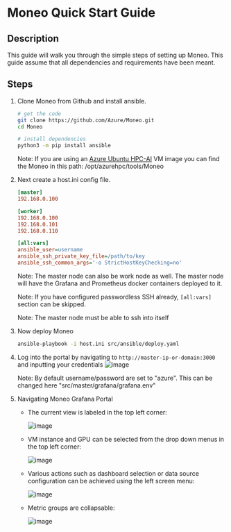 Moneo Quick Start Guide
=====
Description
-----
This guide will walk you through the simple steps of setting up Moneo.
This guide assume that all dependencies and requirements have been meant.

Steps
-----
1. Clone Moneo from Github and install ansible. 
    ```sh
    # get the code
    git clone https://github.com/Azure/Moneo.git
    cd Moneo

    # install dependencies
    python3 -m pip install ansible
    ```
    Note: If you are using an [Azure Ubuntu HPC-AI](https://github.com/Azure/azhpc-images) VM image you can find the Moneo in this path: /opt/azurehpc/tools/Moneo

2. Next create a host.ini config file.  
    ```ini
    [master]
    192.168.0.100

    [worker]
    192.168.0.100
    192.168.0.101
    192.168.0.110

    [all:vars]
    ansible_user=username
    ansible_ssh_private_key_file=/path/to/key
    ansible_ssh_common_args='-o StrictHostKeyChecking=no'
    ```
    Note: The master node can also be work node as well. The master node will have the Grafana and Prometheus docker containers deployed to it.
    
    Note: If you have configured passwordless SSH already, `[all:vars]` section can be skipped.
    
    Note: The master node must be able to ssh into itself
    
3. Now deploy Moneo
    ```sh
    ansible-playbook -i host.ini src/ansible/deploy.yaml
    ```    
4. Log into the portal by navigating to `http://master-ip-or-domain:3000` and inputting your credentials
    ![image](https://user-images.githubusercontent.com/70273488/173685955-dc51f7fc-da55-450b-b214-20d875e7687f.png)
    
    Note: By default username/password are set to "azure". This can be changed here "src/master/grafana/grafana.env"
 
5. Navigating Moneo Grafana Portal
    - The current view is labeled in the top left corner:
    
        ![image](https://user-images.githubusercontent.com/70273488/173687229-d1d64693-58d6-4874-a61c-c32af67e3fea.png)
    - VM instance and GPU can be selected from the drop down menus in the top left corner:

        ![image](https://user-images.githubusercontent.com/70273488/173687914-ee684e71-02a7-429e-abfa-046244e9eea0.png)
    - Various actions such as dashboard selection or data source configuration can be achieved using the left screen menu:

      ![image](https://user-images.githubusercontent.com/70273488/173689054-661bb442-4883-4f99-9147-b8307821a6b2.png)
    - Metric groups are collapsable:

      ![image](https://user-images.githubusercontent.com/70273488/173689514-e7532cfb-0b56-41ed-b9b9-1d71beaab123.png)

